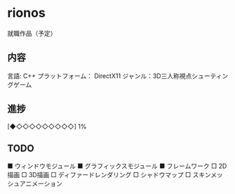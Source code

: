 # rionos

就職作品（予定）

## 内容
言語: C++
プラットフォーム： DirectX11
ジャンル：3D三人称視点シューティングゲーム

## 進捗
[◆◇◇◇◇◇◇◇◇◇] 1%

## TODO
■ ウィンドウモジュール
■ グラフィックスモジュール
■ フレームワーク
□ 2D描画
□ 3D描画
□ ディファードレンダリング
□ シャドウマップ
□ スキンメッシュアニメーション
